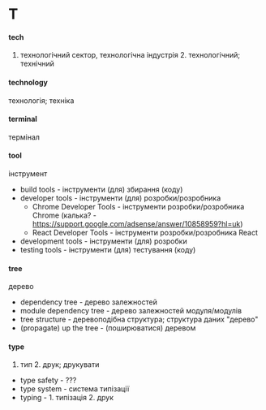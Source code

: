 # T

#### tech
1. технологічний сектор, технологічна індустрія 2. технологічний; технічний

#### technology
технологія; техніка

#### terminal
термінал

#### tool
інструмент
  - build tools - інструменти (для) збирання (коду)
  - developer tools - інструменти (для) розробки/розробника
    - Chrome Developer Tools - інструменти розробки/розробника Chrome (калька? - https://support.google.com/adsense/answer/10858959?hl=uk)
    - React Developer Tools - інструменти розробки/розробника React
  - development tools - інструменти (для) розробки
  - testing tools - інструменти (для) тестування (коду)

#### tree
дерево
  - dependency tree - дерево залежностей
  - module dependency tree - дерево залежностей модуля/модулів
  - tree structure - деревоподібна структура; структура даних "дерево"
  - (propagate) up the tree - (поширюватися) деревом

#### type
1. тип 2. друк; друкувати
  - type safety - ???
  - type system - система типізації
  - typing - 1. типізація 2. друк
